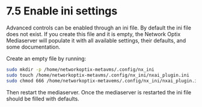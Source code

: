 # 7.5 Enable ini settings

Advanced controls can be enabled through an ini file. By default the ini file does not exist. If you create this file and it is empty, the Network Optix Mediaserver will populate it with all available settings, their defaults, and some documentation.

Create an empty file by running:

```bash
sudo mkdir -p /home/networkoptix-metavms/.config/nx_ini 
sudo touch /home/networkoptix-metavms/.config/nx_ini/nxai_plugin.ini 
sudo chmod 666 /home/networkoptix-metavems/.config/nx_ini/nxai_plugin.ini
```

Then restart the mediaserver. Once the mediaserver is restarted the ini file should be filled with defaults.
